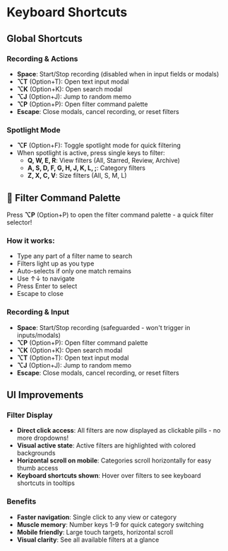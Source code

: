 # Keyboard Shortcuts

## Global Shortcuts

### Recording & Actions

- **Space**: Start/Stop recording (disabled when in input fields or modals)
- **⌥T** (Option+T): Open text input modal
- **⌥K** (Option+K): Open search modal
- **⌥J** (Option+J): Jump to random memo
- **⌥P** (Option+P): Open filter command palette
- **Escape**: Close modals, cancel recording, or reset filters

### Spotlight Mode

- **⌥F** (Option+F): Toggle spotlight mode for quick filtering
- When spotlight is active, press single keys to filter:
  - **Q, W, E, R**: View filters (All, Starred, Review, Archive)
  - **A, S, D, F, G, H, J, K, L, ;**: Category filters
  - **Z, X, C, V**: Size filters (All, S, M, L)

## 🎯 Filter Command Palette

Press **⌥P** (Option+P) to open the filter command palette - a quick filter selector!

### How it works:

- Type any part of a filter name to search
- Filters light up as you type
- Auto-selects if only one match remains
- Use ↑↓ to navigate
- Press Enter to select
- Escape to close

### Recording & Input

- **Space**: Start/Stop recording (safeguarded - won't trigger in inputs/modals)
- **⌥P** (Option+P): Open filter command palette
- **⌥K** (Option+K): Open search modal
- **⌥T** (Option+T): Open text input modal
- **⌥J** (Option+J): Jump to random memo
- **Escape**: Close modals, cancel recording, or reset filters

## UI Improvements

### Filter Display

- **Direct click access**: All filters are now displayed as clickable pills - no more dropdowns!
- **Visual active state**: Active filters are highlighted with colored backgrounds
- **Horizontal scroll on mobile**: Categories scroll horizontally for easy thumb access
- **Keyboard shortcuts shown**: Hover over filters to see keyboard shortcuts in tooltips

### Benefits

- **Faster navigation**: Single click to any view or category
- **Muscle memory**: Number keys 1-9 for quick category switching
- **Mobile friendly**: Large touch targets, horizontal scroll
- **Visual clarity**: See all available filters at a glance
